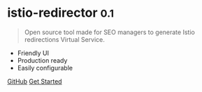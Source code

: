 
# istio-redirector <small>0.1</small>

> Open source tool made for SEO managers to generate Istio redirections Virtual Service.

- Friendly UI
- Production ready
- Easily configurable

[GitHub](https://github.com/etifontaine/istio-redirector)
[Get Started](#istio-redirector)

